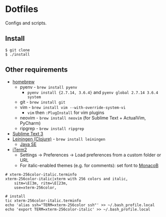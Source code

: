 # Dotfiles

Configs and scripts.

## Install

```shell
$ git clone
$ ./install
```

## Other requirements

* [homebrew](https://brew.sh/)
    * pyenv - `brew install pyenv`
        * `pyenv install {2.7.14, 3.6.4}` and `pyenv global 2.7.14 3.6.4 system`
    * git - `brew install git`
    * vim - `brew install vim --with-override-system-vi`
        * `vim` then `:PlugInstall` for vim plugins
    * neovim - `brew install neovim` (for Sublime Text + ActualVim, PyCharm)
    * ripgrep - `brew install ripgrep`
* [Sublime Text 3](https://www.sublimetext.com/)
* [Leiningen (Clojure)](https://leiningen.org/) - `brew install leiningen`
    * [Java SE](http://www.oracle.com/technetwork/java/javase/downloads/index.html)
* [iTerm2](https://www.iterm2.com/)
    * Settings -> Preferences -> Load preferences from a custom folder or URL
    * For italic-enabled themes (e.g. for comments): set font to [MonacoB](https://github.com/mnpk/monaco-italic-iterm2)

```shell
# xterm-256color-italic.terminfo
xterm-256color-italic|xterm with 256 colors and italic,
    sitm=\E[3m, ritm=\E[23m,
    use=xterm-256color,

# install
tic xterm-256color-italic.terminfo
echo 'alias ssh="TERM=xterm-256color ssh"' >> ~/.bash_profile.local
echo 'export TERM=xterm-256color-italic' >> ~/.bash_profile.local
```

